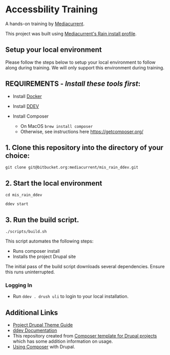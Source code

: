 # Accessbility Training
A hands-on training by [Mediacurrent](https://mediacurrent.com).

This project was built using [Mediacurrent's Rain install profile](https://www.mediacurrent.com/rain).

## Setup your local environment
Please follow the steps below to setup your local environment to follow along during training.  We will only support this environment during training.

## **REQUIREMENTS** - _Install these tools first_:

* Install [Docker](https://ddev.readthedocs.io/en/stable/users/docker_installation/)

* Install [DDEV](https://ddev.readthedocs.io/en/stable/)

* Install Composer
  - On MacOS ```brew install composer```
  - Otherwise, see instructions here https://getcomposer.org/

## 1. Clone this repository into the directory of your choice:
```git clone git@bitbucket.org:mediacurrent/mis_rain_ddev.git```

## 2. Start the local environment

```cd mis_rain_ddev```

```ddev start```

## 3. Run the build script.
```./scripts/build.sh```

This script automates the following steps:

* Runs composer install
* Installs the project Drupal site

The initial pass of the build script downloads several dependencies. Ensure this runs uninterrupted.

### Logging In
* Run `ddev . drush uli` to login to your local installation.


## Additional Links
* [Project Drupal Theme Guide](https://bitbucket.org/mediacurrent/mis_rain_ddev.git/src/HEAD/web/themes/custom/project_theme/README.md?fileviewer=file-view-default)
* [ddev Documentation](https://ddev.readthedocs.io/en/stable/)
* This repository created from [Composer template for Drupal projects](https://github.com/drupal-composer/drupal-project/blob/8.x/README.md) which has some addition information on usage.
* [Using Composer](https://www.drupal.org/docs/develop/using-composer) with Drupal.
